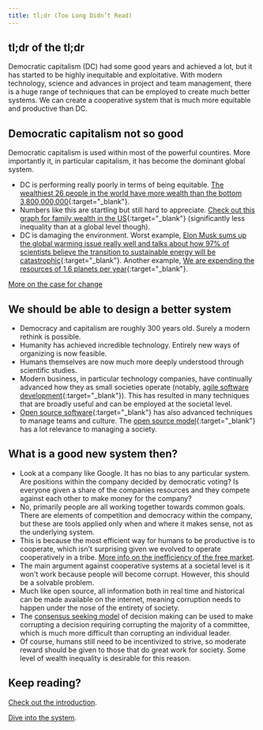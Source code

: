 ```yaml
---
title: tl;dr (Too Long Didn’t Read)
---
```


## tl;dr of the tl;dr

Democratic capitalism (DC) had some good years and achieved a lot, but it has started to be highly inequitable and exploitative. With modern technology, science and advances in project and team management, there is a huge range of techniques that can be employed to create much better systems. We can create a cooperative system that is much more equitable and productive than DC.

## Democratic capitalism not so good

Democratic capitalism is used within most of the powerful countires. More importantly it, in particular capitalism, it has become the dominant global system.

* DC is performing really poorly in terms of being equitable. [The wealthiest 26 people in the world have more wealth than the bottom 3,800,000,000](https://www.theguardian.com/business/2019/jan/21/world-26-richest-people-own-as-much-as-poorest-50-per-cent-oxfam-report){:target="_blank"}.
* Numbers like this are startling but still hard to appreciate. [Check out this graph for family wealth in the US](https://www.cbo.gov/publication/51846){:target="_blank"} (significantly less inequality than at a global level though).
* DC is damaging the environment. Worst example, [Elon Musk sums up the global warming issue really well and talks about how 97% of scientists believe the transition to sustainable energy will be catastrophic](https://www.youtube.com/watch?v=xKCuDxpccYM){:target="_blank"}. Another example, [We are expending the resources of 1.6 planets per year](http://www.footprintnetwork.org/en/index.php/GFN/page/world_footprint/){:target="_blank"}.

[More on the case for change](/why-create-a-new-system)

## We should be able to design a better system

* Democracy and capitalism are roughly 300 years old. Surely a modern rethink is possible.
* Humanity has achieved incredible technology. Entirely new ways of organizing is now feasible.
* Humans themselves are now much more deeply understood through scientific studies.
* Modern business, in particular technology companies, have continually advanced how they as small societies operate (notably, [agile software development](https://en.wikipedia.org/wiki/Agile_software_development){:target="_blank"}). This has resulted in many techniques that are broadly useful and can be employed at the societal level.
* [Open source software](https://en.wikipedia.org/wiki/Open-source_software){:target="_blank"} has also advanced techniques to manage teams and culture. The [open source model](https://en.wikipedia.org/wiki/Open-source_model){:target="_blank"} has a lot relevance to managing a society.

## What is a good new system then?

* Look at a company like Google. It has no bias to any particular system. Are positions within the company decided by democratic voting? Is everyone given a share of the companies resources and they compete against each other to make money for the company?
* No, primarily people are all working together towards common goals. There are elements of competition and democracy within the company, but these are tools applied only when and where it makes sense, not as the underlying system.
* This is because the most efficient way for humans to be productive is to cooperate, which isn't surprising given we evolved to operate cooperatively in a tribe. [More info on the inefficiency of the free market](/open-socialism/arguments/the-free-market-is-inefficient).
* The main argument against cooperative systems at a societal level is it won't work because people will become corrupt. However, this should be a solvable problem.
* Much like open source, all information both in real time and historical can be made available on the internet, meaning corruption needs to happen under the nose of the entirety of society.
* The [consensus seeking model](https://en.wikipedia.org/wiki/Consensus-seeking_decision-making) of decision making can be used to make corrupting a decision requiring corrupting the majority of a committee, which is much more difficult than corrupting an individual leader.
* Of course, humans still need to be incentivized to strive, so moderate reward should be given to those that do great work for society. Some level of wealth inequality is desirable for this reason.

## Keep reading?

[Check out the introduction](/introduction).

[Dive into the system](/open-socialism).

